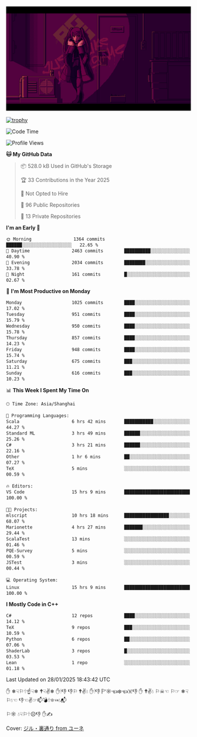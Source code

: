 ![](imgs/main.png)

[![trophy](https://github-profile-trophy.vercel.app/?username=NeilKleistGao&theme=dracula)](https://github.com/ryo-ma/github-profile-trophy)

<!--START_SECTION:waka-->
![Code Time](http://img.shields.io/badge/Code%20Time-1%2C598%20hrs%2051%20mins-blue)

![Profile Views](http://img.shields.io/badge/Profile%20Views-1-blue)

**🐱 My GitHub Data** 

> 📦 528.0 kB Used in GitHub's Storage 
 > 
> 🏆 33 Contributions in the Year 2025
 > 
> 🚫 Not Opted to Hire
 > 
> 📜 96 Public Repositories 
 > 
> 🔑 13 Private Repositories 
 > 
**I'm an Early 🐤** 

```text
🌞 Morning                1364 commits        ██████░░░░░░░░░░░░░░░░░░░   22.65 % 
🌆 Daytime                2463 commits        ██████████░░░░░░░░░░░░░░░   40.90 % 
🌃 Evening                2034 commits        ████████░░░░░░░░░░░░░░░░░   33.78 % 
🌙 Night                  161 commits         █░░░░░░░░░░░░░░░░░░░░░░░░   02.67 % 
```
📅 **I'm Most Productive on Monday** 

```text
Monday                   1025 commits        ████░░░░░░░░░░░░░░░░░░░░░   17.02 % 
Tuesday                  951 commits         ████░░░░░░░░░░░░░░░░░░░░░   15.79 % 
Wednesday                950 commits         ████░░░░░░░░░░░░░░░░░░░░░   15.78 % 
Thursday                 857 commits         ████░░░░░░░░░░░░░░░░░░░░░   14.23 % 
Friday                   948 commits         ████░░░░░░░░░░░░░░░░░░░░░   15.74 % 
Saturday                 675 commits         ███░░░░░░░░░░░░░░░░░░░░░░   11.21 % 
Sunday                   616 commits         ███░░░░░░░░░░░░░░░░░░░░░░   10.23 % 
```


📊 **This Week I Spent My Time On** 

```text
🕑︎ Time Zone: Asia/Shanghai

💬 Programming Languages: 
Scala                    6 hrs 42 mins       ███████████░░░░░░░░░░░░░░   44.27 % 
Standard ML              3 hrs 49 mins       ██████░░░░░░░░░░░░░░░░░░░   25.26 % 
C#                       3 hrs 21 mins       ██████░░░░░░░░░░░░░░░░░░░   22.16 % 
Other                    1 hr 6 mins         ██░░░░░░░░░░░░░░░░░░░░░░░   07.27 % 
TeX                      5 mins              ░░░░░░░░░░░░░░░░░░░░░░░░░   00.59 % 

🔥 Editors: 
VS Code                  15 hrs 9 mins       █████████████████████████   100.00 % 

🐱‍💻 Projects: 
mlscript                 10 hrs 18 mins      █████████████████░░░░░░░░   68.07 % 
Marionette               4 hrs 27 mins       ███████░░░░░░░░░░░░░░░░░░   29.44 % 
ScalaTest                13 mins             ░░░░░░░░░░░░░░░░░░░░░░░░░   01.46 % 
PQE-Survey               5 mins              ░░░░░░░░░░░░░░░░░░░░░░░░░   00.59 % 
JSTest                   3 mins              ░░░░░░░░░░░░░░░░░░░░░░░░░   00.44 % 

💻 Operating System: 
Linux                    15 hrs 9 mins       █████████████████████████   100.00 % 
```

**I Mostly Code in C++** 

```text
C#                       12 repos            ████░░░░░░░░░░░░░░░░░░░░░   14.12 % 
TeX                      9 repos             ███░░░░░░░░░░░░░░░░░░░░░░   10.59 % 
Python                   6 repos             ██░░░░░░░░░░░░░░░░░░░░░░░   07.06 % 
ShaderLab                3 repos             █░░░░░░░░░░░░░░░░░░░░░░░░   03.53 % 
Lean                     1 repo              ░░░░░░░░░░░░░░░░░░░░░░░░░   01.18 % 
```




 Last Updated on 28/01/2025 18:43:42 UTC
<!--END_SECTION:waka-->

✋ ❄☟⚐🕆☝☟❄ 🕈☟✌❄ ✋🕯👎 👎⚐ 🕈✌💧 ✋🕯👎 🏱☼☜❄☜☠👎 ✋ 🕈✌💧 ⚐☠☜ ⚐☞ ❄☟⚐💧☜ 👎☜✌☞📫💣🕆❄☜💧📬

⚐☼ 💧☟⚐🕆☹👎 ✋✍

Cover: [ジル・裏通り from ユーネ](https://www.pixiv.net/artworks/62127066)
